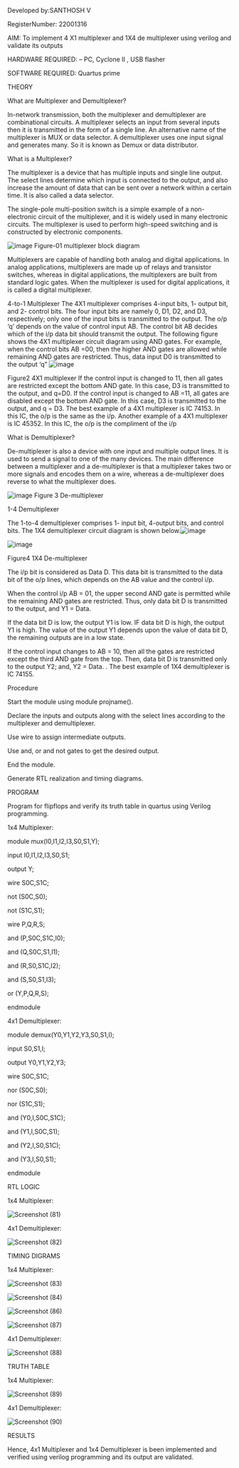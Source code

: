 Developed by:SANTHOSH V 


RegisterNumber:  22001316



AIM: To implement 4 X1 multiplexer and 1X4 de multiplexer using verilog and validate its outputs


HARDWARE REQUIRED:  – PC, Cyclone II , USB flasher


SOFTWARE REQUIRED:   Quartus prime


THEORY 

What are Multiplexer and Demultiplexer?

In-network transmission, both the multiplexer and demultiplexer are combinational circuits. A multiplexer selects an input from several inputs then it is transmitted in the form of a single line. An alternative name of the multiplexer is MUX or data selector. A demultiplexer uses one input signal and generates many. So it is known as Demux or data distributor.


What is a Multiplexer?

The multiplexer is a device that has multiple inputs and single line output. The select lines determine which input is connected to the output, and also increase the amount of data that can be sent over a network within a certain time. It is also called a data selector.

The single-pole multi-position switch is a simple example of a non-electronic circuit of the multiplexer, and it is widely used in many electronic circuits. The multiplexer is used to perform high-speed switching and is constructed by electronic components.

![image](https://user-images.githubusercontent.com/36288975/170912485-73c395c7-23c0-4e78-a53d-a2f0d07d9662.png)
          Figure-01 multiplexer block diagram 

Multiplexers are capable of handling both analog and digital applications. In analog applications, multiplexers are made up of relays and transistor switches, whereas in digital applications, the multiplexers are built from standard logic gates. When the multiplexer is used for digital applications, it is called a digital multiplexer.

4-to-1 Multiplexer
The 4X1 multiplexer comprises 4-input bits, 1- output bit, and 2- control bits. The four input bits are namely 0, D1, D2, and D3, respectively; only one of the input bits is transmitted to the output. The o/p ‘q’ depends on the value of control input AB. The control bit AB decides which of the i/p data bit should transmit the output. The following figure shows the 4X1 multiplexer circuit diagram using AND gates. For example, when the control bits AB =00, then the higher AND gates are allowed while remaining AND gates are restricted. Thus, data input D0 is transmitted to the output ‘q”
![image](https://user-images.githubusercontent.com/36288975/170912568-3598c60a-5035-41f3-b0c4-ccedba13aca5.png)


Figure2 4X1 multiplexer 
If the control input is changed to 11, then all gates are restricted except the bottom AND gate. In this case, D3 is transmitted to the output, and q=D0. If the control input is changed to AB =11, all gates are disabled except the bottom AND gate. In this case, D3 is transmitted to the output, and q = D3. The best example of a 4X1 multiplexer is IC 74153. In this IC, the o/p is the same as the i/p. Another example of a 4X1 multiplexer is IC 45352. In this IC, the o/p is the compliment of the i/p


What is Demultiplexer?

De-multiplexer is also a device with one input and multiple output lines. It is used to send a signal to one of the many devices. The main difference between a multiplexer and a de-multiplexer is that a multiplexer takes two or more signals and encodes them on a wire, whereas a de-multiplexer does reverse to what the multiplexer does.

![image](https://user-images.githubusercontent.com/36288975/170912606-a30e4b74-1726-4430-b245-2c3c3d9c232d.png)
Figure 3 De-multiplexer 

1-4 Demultiplexer

The 1-to-4 demultiplexer comprises 1- input bit, 4-output bits, and control bits. The 1X4 demultiplexer circuit diagram is shown below.![image](https://user-images.githubusercontent.com/36288975/170912683-00fb746a-1d45-4023-91d1-3a70b841073c.png)

![image](https://user-images.githubusercontent.com/36288975/170912741-7cbd52af-7e0d-4be3-b5c6-6fb9c4eca7c9.png)

Figure4 1X4 De-multiplexer 

The i/p bit is considered as Data D. This data bit is transmitted to the data bit of the o/p lines, which depends on the AB value and the control i/p.

When the control i/p AB = 01, the upper second AND gate is permitted while the remaining AND gates are restricted. Thus, only data bit D is transmitted to the output, and Y1 = Data.

If the data bit D is low, the output Y1 is low. IF data bit D is high, the output Y1 is high. The value of the output Y1 depends upon the value of data bit D, the remaining outputs are in a low state.

If the control input changes to AB = 10, then all the gates are restricted except the third AND gate from the top. Then, data bit D is transmitted only to the output Y2; and, Y2 = Data. . The best example of 1X4 demultiplexer is IC 74155.

 
Procedure


Start the module using module projname().

Declare the inputs and outputs along with the select lines according to the multiplexer and demultiplexer.

Use wire to assign intermediate outputs.

Use and, or and not gates to get the desired output.

End the module.

Generate RTL realization and timing diagrams.

PROGRAM

Program for flipflops and verify its truth table in quartus using Verilog programming.

1x4 Multiplexer:

module mux(I0,I1,I2,I3,S0,S1,Y);

input I0,I1,I2,I3,S0,S1;

output Y;

wire S0C,S1C;

not (S0C,S0);

not (S1C,S1);

wire P,Q,R,S;

and (P,S0C,S1C,I0);

and (Q,S0C,S1,I1);

and (R,S0,S1C,I2);

and (S,S0,S1,I3);

or (Y,P,Q,R,S);

endmodule

4x1 Demultiplexer:

module demux(Y0,Y1,Y2,Y3,S0,S1,I);

input S0,S1,I;

output Y0,Y1,Y2,Y3;

wire S0C,S1C;

nor (S0C,S0);

nor (S1C,S1);

and (Y0,I,S0C,S1C);

and (Y1,I,S0C,S1);

and (Y2,I,S0,S1C);

and (Y3,I,S0,S1);

endmodule



RTL LOGIC

1x4 Multiplexer:

![Screenshot (81)](https://user-images.githubusercontent.com/123484740/214640490-32103ce6-4bdc-4ac2-9d64-6c9d754f6345.png)


4x1 Demultiplexer:



![Screenshot (82)](https://user-images.githubusercontent.com/123484740/214640626-56ea59e5-4a21-4037-9995-5bccf52ebf32.png)



TIMING DIGRAMS

1x4 Multiplexer:



![Screenshot (83)](https://user-images.githubusercontent.com/123484740/214640703-a86101f4-116a-40a2-8312-01bf0b456838.png)


![Screenshot (84)](https://user-images.githubusercontent.com/123484740/214640744-0850a494-b106-4285-87a3-d76d5cb700f1.png)


![Screenshot (86)](https://user-images.githubusercontent.com/123484740/214640804-e7c2a762-66d1-45d0-b066-056993201740.png)


![Screenshot (87)](https://user-images.githubusercontent.com/123484740/214640944-591c74bb-0999-460a-9f18-190d00bbd7f3.png)



4x1 Demultiplexer:

![Screenshot (88)](https://user-images.githubusercontent.com/123484740/214641057-88f0884d-a5d2-48f9-a159-b3e8f28f720d.png)


TRUTH TABLE

1x4 Multiplexer:


![Screenshot (89)](https://user-images.githubusercontent.com/123484740/214641173-c6a71c84-22d3-4016-999c-6c40677bcb60.png)

4x1 Demultiplexer:


![Screenshot (90)](https://user-images.githubusercontent.com/123484740/214641259-576ae0ff-b9aa-4ade-a102-d35837e6b293.png)



RESULTS

Hence, 4x1 Multiplexer and 1x4 Demultiplexer is been implemented and verified using verilog programming and its output are validated.
